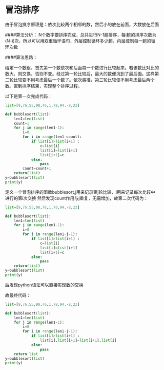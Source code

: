 # 冒泡排序

由于冒泡排序原理是：依次比较两个相邻的数，然后小的放在前面，大数放在后面

####算法分析：
N个数字要排序完成，总共进行N-1趟排序，每i趟的排序次数为(N-i)次，所以可以用双重循环语句，外层控制循环多少趟，内层控制每一趟的循环次数

####算法思路：

给定一个数组，首先第一个数依次和后面每一个数进行比较起来。若该数比对比的数大，则交换，否则不变。经过第一轮比较后，最大的数便沉到了最后面。这样第二轮比较变不用考虑最后一个数了。依次类推，第三轮比较便不用考虑最后两个数。直到排序结束，实现整个排序过程。

以下是第一次完成代码：
```python
list=[9,76,55,98,76,1,78,94,-8,23]

def bubblesort(list):
    len1=len(list)
    count=1
    for j in range(len1-1):
        i=0
        for i in range(len1-count):
            if list[i]>list[i+1] :
                c=list[i]
                list[i]=list[i+1]
                list[i+1]=c
            else:
                pass
        count=count+1
    return(list)
y=bubblesort(list)
print(y)
```
定义一个冒泡排序的函数bubblesort,j用来记录第j轮比较，i用来记录每次比较中进行的第i次交换
然后发现count作用与j重复，无需增加，故第二次代码为：
```python
list=[9,76,55,98,76,1,78,94,-8,23]

def bubblesort(list):
    len1=len(list)
    for j in range(len1-1):
        i=0
        for i in range(len1-j-1):
            if list[i]>list[i+1] :
                c=list[i]
                list[i]=list[i+1]
                list[i+1]=c
            else:
                pass
    return(list)
y=bubblesort(list)
print(y)
```
后发现python语法可以直接实现数的交换


故最终代码：
``` python
list=[9,76,55,98,76,1,78,94,-8,23]

def bubblesort(list):
    len1=len(list)
    for j in range(len1-1):
        i=0
        for i in range(len1-j-1):
            if list[i]>list[i+1] :
                list[i],list[i+1]=list[i+1],list[i]
            else:
                pass
    return list
y=bubblesort(list)
print(y)
```